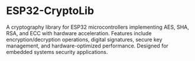 # ESP32-CryptoLib
A cryptography library for ESP32 microcontrollers implementing AES, SHA, RSA, and ECC with hardware acceleration. Features include encryption/decryption operations, digital signatures, secure key management, and hardware-optimized performance. Designed for embedded systems security applications.

